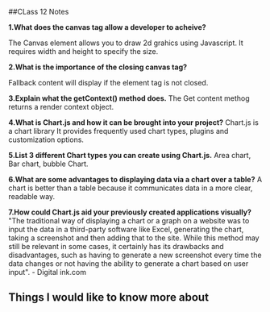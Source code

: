 ##CLass 12 Notes

**1.What does the canvas tag allow a developer to acheive?**

The Canvas element allows you to draw 2d grahics using Javascript.
It requires width and height to specify the size.


**2.What is the importance of the closing canvas tag?**

Fallback content will display if the element tag is not closed.


**3.Explain what the getContext() method does.**
The Get content methog returns a render context object. 

**4.What is Chart.js and how it can be brought into your project?**
Chart.js is a chart library It provides frequently used chart types, plugins and customization options.

**5.List 3 different Chart types you can create using Chart.js.**
Area chart, Bar chart, bubble Chart.

**6.What are some advantages to displaying data via a chart over a table?**
A chart is better than a table because it communicates data in a more clear, readable way.

**7.How could Chart.js aid your previously created applications visually?**
"The traditional way of displaying a chart or a graph on a website was to input the data in a third-party software like Excel, generating the chart, taking a screenshot and then adding that to the site. While this method may still be relevant in some cases, it certainly has its drawbacks and disadvantages, such as having to generate a new screenshot every time the data changes or not having the ability to generate a chart based on user input". - Digital ink.com

## Things I would like to know more about